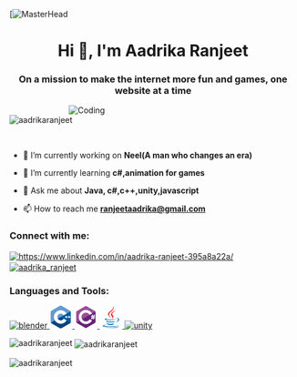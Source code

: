 [![MasterHead](https://mir-s3-cdn-cf.behance.net/project_modules/fs/37415a62940471.5aa0678f76084.png)
<h1 align="center">Hi 👋, I'm Aadrika Ranjeet</h1>
<h3 align="center">On a mission to make the internet more fun and games, one website at a time</h3>
<img align="right" alt="Coding" width="400" src="https://img.freepik.com/premium-vector/vector-illustration-cartoon-cute-girl-programmer-coder-developer-designer_657235-204.jpg?w=740">
<p align="left"> <img src="https://komarev.com/ghpvc/?username=aadrikaranjeet&label=Profile%20views&color=0e75b6&style=flat" alt="aadrikaranjeet" /> </p>

<p align="left"> <a href="https://twitter.com/" target="blank"><img src="https://img.shields.io/twitter/follow/?logo=twitter&style=for-the-badge" alt="" /></a> </p>

- 🔭 I’m currently working on **Neel(A man who changes an era)**

- 🌱 I’m currently learning **c#,animation for games**

- 💬 Ask me about **Java, c#,c++,unity,javascript**

- 📫 How to reach me **ranjeetaadrika@gmail.com**

<h3 align="left">Connect with me:</h3>
<p align="left">
<a href="https://www.linkedin.com/in/aadrika-ranjeet-395a8a22a/a/" target="blank"><img align="center" src="https://raw.githubusercontent.com/rahuldkjain/github-profile-readme-generator/master/src/images/icons/Social/linked-in-alt.svg" alt="https://www.linkedin.com/in/aadrika-ranjeet-395a8a22a/" height="30" width="40" /></a>
<a href="https://instagram.com/aadrika_ranjeet" target="blank"><img align="center" src="https://raw.githubusercontent.com/rahuldkjain/github-profile-readme-generator/master/src/images/icons/Social/instagram.svg" alt="aadrika_ranjeet" height="30" width="40" /></a>
</p>

<h3 align="left">Languages and Tools:</h3>
<p align="left"> <a href="https://www.blender.org/" target="_blank" rel="noreferrer"> <img src="https://download.blender.org/branding/community/blender_community_badge_white.svg" alt="blender" width="40" height="40"/> </a> <a href="https://www.w3schools.com/cpp/" target="_blank" rel="noreferrer"> <img src="https://raw.githubusercontent.com/devicons/devicon/master/icons/cplusplus/cplusplus-original.svg" alt="cplusplus" width="40" height="40"/> </a> <a href="https://www.w3schools.com/cs/" target="_blank" rel="noreferrer"> <img src="https://raw.githubusercontent.com/devicons/devicon/master/icons/csharp/csharp-original.svg" alt="csharp" width="40" height="40"/> </a> <a href="https://www.java.com" target="_blank" rel="noreferrer"> <img src="https://raw.githubusercontent.com/devicons/devicon/master/icons/java/java-original.svg" alt="java" width="40" height="40"/> </a> <a href="https://unity.com/" target="_blank" rel="noreferrer"> <img src="https://www.vectorlogo.zone/logos/unity3d/unity3d-icon.svg" alt="unity" width="40" height="40"/> </a> </p>

<p><img align="left" src="https://github-readme-stats.vercel.app/api/top-langs?username=aadrikaranjeet&show_icons=true&locale=en&layout=compact" alt="aadrikaranjeet" /></p>

<p>&nbsp;<img align="center" src="https://github-readme-stats.vercel.app/api?username=aadrikaranjeet&show_icons=true&locale=en" alt="aadrikaranjeet" /></p>

<p><img align="center" src="https://github-readme-streak-stats.herokuapp.com/?user=aadrikaranjeet&" alt="aadrikaranjeet" /></p>

